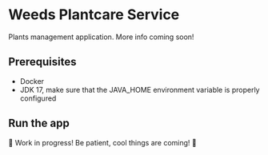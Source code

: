# Weeds Plantcare Service

Plants management application. More info coming soon!


## Prerequisites

- Docker
- JDK 17, make sure that the JAVA_HOME environment variable is properly configured


## Run the app
<!-- Describe here how to start the application when new requirements appear -->
🚧 Work in progress! Be patient, cool things are coming! 🚧